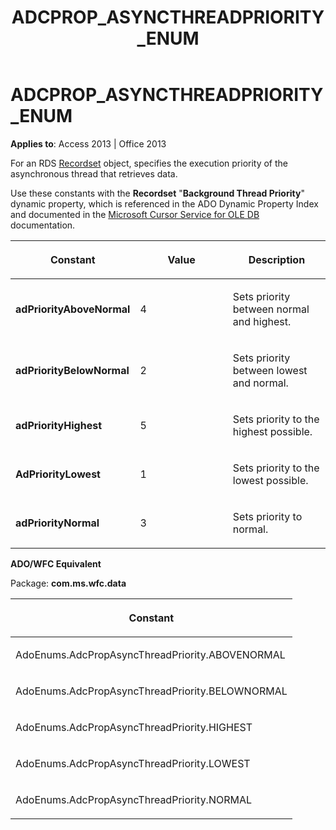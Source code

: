 ﻿---
title: ADCPROP_ASYNCTHREADPRIORITY_ENUM
TOCTitle: ADCPROP_ASYNCTHREADPRIORITY_ENUM
ms:assetid: b15006dd-22d5-fcf3-8196-9e24ea9d55a7
ms:mtpsurl: https://msdn.microsoft.com/en-us/library/JJ249844(v=office.15)
ms:contentKeyID: 48547143
ms.date: 09/18/2015
mtps_version: v=office.15
---

# ADCPROP\_ASYNCTHREADPRIORITY\_ENUM


**Applies to**: Access 2013 | Office 2013

For an RDS [Recordset](recordset-object-ado.md) object, specifies the execution priority of the asynchronous thread that retrieves data.

Use these constants with the **Recordset** "**Background Thread Priority**" dynamic property, which is referenced in the ADO Dynamic Property Index and documented in the [Microsoft Cursor Service for OLE DB](microsoft-cursor-service-for-ole-db-ado-service-component.md) documentation.

<table>
<colgroup>
<col style="width: 33%" />
<col style="width: 33%" />
<col style="width: 33%" />
</colgroup>
<thead>
<tr class="header">
<th><p>Constant</p></th>
<th><p>Value</p></th>
<th><p>Description</p></th>
</tr>
</thead>
<tbody>
<tr class="odd">
<td><p><strong>adPriorityAboveNormal</strong></p></td>
<td><p>4</p></td>
<td><p>Sets priority between normal and highest.</p></td>
</tr>
<tr class="even">
<td><p><strong>adPriorityBelowNormal</strong></p></td>
<td><p>2</p></td>
<td><p>Sets priority between lowest and normal.</p></td>
</tr>
<tr class="odd">
<td><p><strong>adPriorityHighest</strong></p></td>
<td><p>5</p></td>
<td><p>Sets priority to the highest possible.</p></td>
</tr>
<tr class="even">
<td><p><strong>AdPriorityLowest</strong></p></td>
<td><p>1</p></td>
<td><p>Sets priority to the lowest possible.</p></td>
</tr>
<tr class="odd">
<td><p><strong>adPriorityNormal</strong></p></td>
<td><p>3</p></td>
<td><p>Sets priority to normal.</p></td>
</tr>
</tbody>
</table>


**ADO/WFC Equivalent**

Package: **com.ms.wfc.data**

<table>
<colgroup>
<col style="width: 100%" />
</colgroup>
<thead>
<tr class="header">
<th><p>Constant</p></th>
</tr>
</thead>
<tbody>
<tr class="odd">
<td><p>AdoEnums.AdcPropAsyncThreadPriority.ABOVENORMAL</p></td>
</tr>
<tr class="even">
<td><p>AdoEnums.AdcPropAsyncThreadPriority.BELOWNORMAL</p></td>
</tr>
<tr class="odd">
<td><p>AdoEnums.AdcPropAsyncThreadPriority.HIGHEST</p></td>
</tr>
<tr class="even">
<td><p>AdoEnums.AdcPropAsyncThreadPriority.LOWEST</p></td>
</tr>
<tr class="odd">
<td><p>AdoEnums.AdcPropAsyncThreadPriority.NORMAL</p></td>
</tr>
</tbody>
</table>

